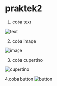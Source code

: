 # praktek2

1. coba text

![text](https://user-images.githubusercontent.com/64759903/107957132-bc6ce300-6fd2-11eb-8b36-f11652a94721.jpeg)

2. coba image

![image](https://user-images.githubusercontent.com/64759903/107960364-1f607900-6fd7-11eb-8c87-1857a6a7d528.jpeg)

3. coba cupertino

![cupertino](https://user-images.githubusercontent.com/64759903/107963540-e1fdea80-6fda-11eb-83dd-d33cf25b91a5.jpeg)

4.coba button
![button](https://user-images.githubusercontent.com/64759903/107965520-3609ce80-6fdd-11eb-8378-d3623dbfba64.jpeg)



